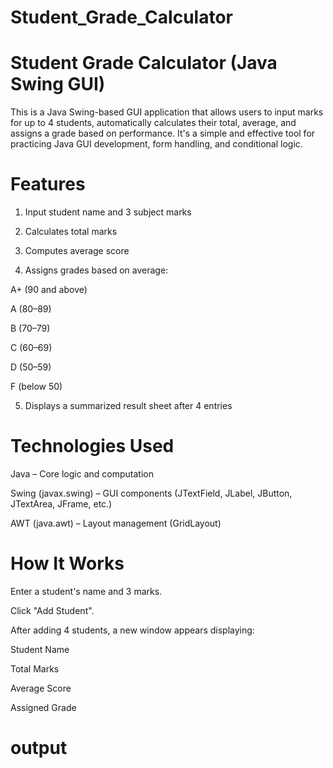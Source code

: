 # Student_Grade_Calculator

# Student Grade Calculator (Java Swing GUI) #

This is a Java Swing-based GUI application that allows users to input marks for up to 4 students, automatically calculates their total, average, and assigns a grade based on performance. It's a simple and effective tool for practicing Java GUI development, form handling, and conditional logic.

# Features
1. Input student name and 3 subject marks

2. Calculates total marks

3. Computes average score

4. Assigns grades based on average:

A+ (90 and above)

A (80–89)

B (70–79)

C (60–69)

D (50–59)

F (below 50)

5. Displays a summarized result sheet after 4 entries

# Technologies Used
Java – Core logic and computation

Swing (javax.swing) – GUI components (JTextField, JLabel, JButton, JTextArea, JFrame, etc.)

AWT (java.awt) – Layout management (GridLayout)

# How It Works
Enter a student's name and 3 marks.

Click "Add Student".

After adding 4 students, a new window appears displaying:

Student Name

Total Marks

Average Score

Assigned Grade

# output

